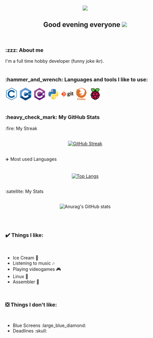 <br>
<div id="header" align="center">
  <img src="https://media.giphy.com/media/M9gbBd9nbDrOTu1Mqx/giphy.gif" width="100"/>
  <h2>Good evening everyone <img src="https://media.giphy.com/media/hvRJCLFzcasrR4ia7z/giphy.gif" width="30px"/></h2>
  <br>
</div>

<h3>:zzz: About me </h3>
I'm a full time hobby developer (funny joke ikr).<br><br>

<h3> :hammer_and_wrench: Languages and tools I like to use: </h3>
<div>
  <img src="https://github.com/devicons/devicon/blob/master/icons/c/c-line.svg" title="C" **alt="C" width="40" height="40"/>
  <img src="https://github.com/devicons/devicon/blob/master/icons/cplusplus/cplusplus-original.svg" title="C++" **alt="C++" width="40" height="40"/>
  <img src="https://github.com/devicons/devicon/blob/master/icons/csharp/csharp-original.svg" title="C#" **alt="C#" width="40" height="40"/>
  <img src="https://github.com/devicons/devicon/blob/master/icons/python/python-original.svg" title="Python" **alt="Python" width="40" height="40"/>
  <img src="https://github.com/devicons/devicon/blob/master/icons/git/git-original-wordmark.svg" title="Git" **alt="Git" width="40" height="40"/>
  <img src="https://github.com/devicons/devicon/blob/master/icons/firefox/firefox-plain-wordmark.svg" title="FireFox" **alt="FireFox" width="40" height="40"/>
  <img src="https://github.com/devicons/devicon/blob/master/icons/raspberrypi/raspberrypi-original.svg" title="RPi" **alt="RPi" width="40" height="40"/>
</div><br>

<h3>:heavy_check_mark: My GitHub Stats </h3>
:fire: My Streak <br><br><center>

  [![GitHub Streak](http://github-readme-streak-stats.herokuapp.com?user=Comedy2006&theme=dark)](https://git.io/streak-stats)
  
</center><br>
✈️ Most used Languages <br><br><center>

[![Top Langs](https://github-readme-stats.vercel.app/api/top-langs/?username=Comedy2006&layout=compact&theme=vision-friendly-dark)](https://github.com/anuraghazra/github-readme-stats)

</center><br>
:satellite: My Stats<br><br><center>

  ![Anurag's GitHub stats](https://github-readme-stats.vercel.app/api?username=Comedy2006&show_icons=true&theme=synthwave)

</center><br><br>
<h3>✔️ Things I like:</h3><br>
<ul>
  <li>Ice Cream 🍦 </li>
  <li>Listening to music 🎶 </li>
  <li>Playing videogames 🎮 </li>
  <li>Linux 🐧</li>
  <li>Assembler 🥇 </li>
</ul>
  
<br>
<h3>❎ Things I don't like:</h3><br>
<ul>
  <li> Blue Screens :large_blue_diamond: </li>
  <li> Deadlines :skull: </li>
</ul>

